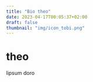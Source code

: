 ```yaml
---
title: "Bio theo"
date: 2023-04-17T00:05:37+02:00
draft: false
thumbnail: "img/icon_tobi.png"
---
```

# theo
lipsum doro

